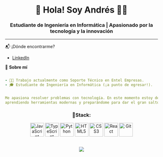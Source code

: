 <div align="center">
<h1 align="center">🚀 Hola! Soy Andrés ✌🏼</h1>
<h3 align="center">Estudiante de Ingeniería en Informática | Apasionado por la tecnología y la innovación</h3>
</div>

---

📬 ¡Dónde encontrarme?

- [LinkedIn](https://www.linkedin.com/in/andresmoralesc)

🌟 **Sobre mí**

```yaml

- 👨‍💻 Trabajo actualmente como Soporte Técnico en Entel Empresas.
- 🎓 Estudiante de Ingeniería en Informática (¡a punto de egresar!).


Me apasiona resolver problemas con tecnología. En este momento estoy desarrollando proyectos personales,
aprendiendo herramientas modernas y preparándome para dar el gran salto al mundo tech profesional.


```
<h3 align="center">🎯Stack:</h3>  <div align="center">
  <img src="https://cdn.jsdelivr.net/gh/devicons/devicon/icons/javascript/javascript-original.svg" width="45" title="JavaScript"/>
  <img src="https://cdn.jsdelivr.net/gh/devicons/devicon/icons/typescript/typescript-original.svg" alt="TypeScript" width="45" height="45"/>
  <img src="https://cdn.jsdelivr.net/gh/devicons/devicon/icons/python/python-original.svg" width="45" title="Python"/>
  <img src="https://cdn.jsdelivr.net/gh/devicons/devicon/icons/html5/html5-original.svg" width="45" title="HTML5"/>
  <img src="https://cdn.jsdelivr.net/gh/devicons/devicon/icons/css3/css3-original.svg" width="45" title="CSS3"/>
  <img src="https://cdn.jsdelivr.net/gh/devicons/devicon/icons/react/react-original.svg" width="45" title="React"/>
  <img src="https://cdn.jsdelivr.net/gh/devicons/devicon/icons/git/git-original.svg" width="45" title="Git"/>
</div>

<br>

<p align="center">
  <img src="https://readme-typing-svg.herokuapp.com?font=Fira+Code&duration=2500&pause=1000&color=F79F1F&center=true&vCenter=true&width=400&lines=Siempre+aprendiendo...;Siempre+creando..." />
</p>

<!-- Stats de GitHub (para cuando ya tenga proyectos subidos)
<p align="center">
  <img height="180em" src="https://github-readme-stats.vercel.app/api?username=AAMoralesC&show_icons=true&theme=tokyonight&count_private=true" />
  <img height="180em" src="https://github-readme-stats.vercel.app/api/top-langs/?username=AAMoralesC&layout=compact&theme=tokyonight" />
</p>
-->
